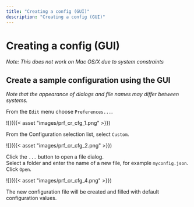 ```yaml
---
title: "Creating a config (GUI)"
description: "Creating a config (GUI)"
---
```


# Creating a config (GUI)

_Note: This does not work on Mac OS/X due to system constraints_

## Create a sample configuration using the GUI

_Note that the appearance of dialogs and file names may differ between systems._

From the `Edit` menu choose `Preferences...`.

![]({{< asset "images/prf_cr_cfg_1.png" >}})

From the Configuration selection list, select `Custom`.

![]({{< asset "images/prf_cr_cfg_2.png" >}})

Click the `...` button to open a file dialog.  
Select a folder and enter the name of a new file, for example `myconfig.json`.  
Click `Open`.

![]({{< asset "images/prf_cr_cfg_4.png" >}})

The new configuration file will be created and filled with default configuration values.
